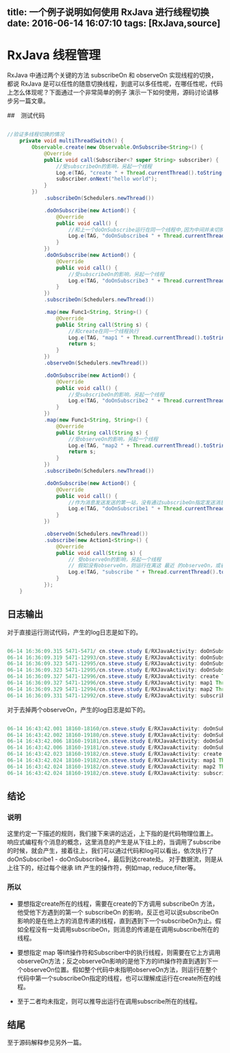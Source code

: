 title: 一个例子说明如何使用  RxJava 进行线程切换
date: 2016-06-14 16:07:10
tags: [RxJava,source]
---

# RxJava 线程管理

RxJava 中通过两个关键的方法 subscribeOn 和 observeOn 实现线程的切换，都说 RxJava 是可以任性的随意切换线程，到底可以多任性呢，在哪任性呢，代码上怎么体现呢？下面通过一个非常简单的例子
演示一下如何使用，源码讨论请移步另一篇文章。


##　测试代码

```java

//验证多线程切换的情况
    private void multiThreadSwitch() {
        Observable.create(new Observable.OnSubscribe<String>() {
            @Override
            public void call(Subscriber<? super String> subscriber) {
                //受subscribeOn的影响，另起一个线程
                Log.e(TAG, "create " + Thread.currentThread().toString());
                subscriber.onNext("hello world");
            }
        })
            .subscribeOn(Schedulers.newThread())

            .doOnSubscribe(new Action0() {
                @Override
                public void call() {
                    //和上一个doOnSubscribe运行在同一个线程中,因为中间并未切换线程
                    Log.e(TAG, "doOnSubscribe4 " + Thread.currentThread().toString());
                }
            })
            .doOnSubscribe(new Action0() {
                @Override
                public void call() {
                    //受subscribeOn的影响，另起一个线程
                    Log.e(TAG, "doOnSubscribe3 " + Thread.currentThread().toString());
                }
            })
            .subscribeOn(Schedulers.newThread())

            .map(new Func1<String, String>() {
                @Override
                public String call(String s) {
                    //和create在同一个线程执行
                    Log.e(TAG, "map1 " + Thread.currentThread().toString());
                    return s;
                }
            })
            .observeOn(Schedulers.newThread())

            .doOnSubscribe(new Action0() {
                @Override
                public void call() {
                    //受subscribeOn的影响，另起一个线程
                    Log.e(TAG, "doOnSubscribe2 " + Thread.currentThread().toString());
                }
            })
            .map(new Func1<String, String>() {
                @Override
                public String call(String s) {
                    //受observeOn的影响，另起一个线程
                    Log.e(TAG, "map2 " + Thread.currentThread().toString());
                    return s;
                }
            })
            .subscribeOn(Schedulers.newThread())

            .doOnSubscribe(new Action0() {
                @Override
                public void call() {
                    //作为消息发送发送的第一站，没有通过subscribeOn指定发送消息的线程，故而这个会在调用subscribe方法的线程上执行,这里是主线程
                    Log.e(TAG, "doOnSubscribe1 " + Thread.currentThread().toString());
                }
            })

            .observeOn(Schedulers.newThread())
            .subscribe(new Action1<String>() {
                @Override
                public void call(String s) {
                    // 受observeOn的影响，另起一个线程
                    // 假如没有observeOn，则运行在离这 最近 的observeOn，或者 最远(物理位置最远，按照消息自下往上的顺序，其实也是最近) 的subscribeOn线程上
                    Log.e(TAG, "subscribe " + Thread.currentThread().toString());
                }
            });
    }

```



## 日志输出

对于直接运行测试代码，产生的log日志是如下的。

```java

06-14 16:36:09.315 5471-5471/ cn.steve.study E/RXJavaActivity: doOnSubscribe1 Thread[main,5,main]
06-14 16:36:09.319 5471-12993/cn.steve.study E/RXJavaActivity: doOnSubscribe2 Thread[RxNewThreadScheduler-7,5,main]
06-14 16:36:09.323 5471-12995/cn.steve.study E/RXJavaActivity: doOnSubscribe3 Thread[RxNewThreadScheduler-9,5,main]
06-14 16:36:09.323 5471-12995/cn.steve.study E/RXJavaActivity: doOnSubscribe4 Thread[RxNewThreadScheduler-9,5,main]
06-14 16:36:09.327 5471-12996/cn.steve.study E/RXJavaActivity: create Thread[RxNewThreadScheduler-10,5,main]
06-14 16:36:09.327 5471-12996/cn.steve.study E/RXJavaActivity: map1 Thread[RxNewThreadScheduler-10,5,main]
06-14 16:36:09.329 5471-12994/cn.steve.study E/RXJavaActivity: map2 Thread[RxNewThreadScheduler-8,5,main]
06-14 16:36:09.331 5471-12992/cn.steve.study E/RXJavaActivity: subscribe Thread[RxNewThreadScheduler-6,5,main]

```

对于去掉两个observeOn，产生的log日志是如下的。

```java

06-14 16:43:42.001 18160-18160/cn.steve.study E/RXJavaActivity: doOnSubscribe1 Thread[main,5,main]
06-14 16:43:42.002 18160-19180/cn.steve.study E/RXJavaActivity: doOnSubscribe2 Thread[RxNewThreadScheduler-4,5,main]
06-14 16:43:42.006 18160-19181/cn.steve.study E/RXJavaActivity: doOnSubscribe3 Thread[RxNewThreadScheduler-5,5,main]
06-14 16:43:42.006 18160-19181/cn.steve.study E/RXJavaActivity: doOnSubscribe4 Thread[RxNewThreadScheduler-5,5,main]
06-14 16:43:42.023 18160-19182/cn.steve.study E/RXJavaActivity: create Thread[RxNewThreadScheduler-6,5,main]
06-14 16:43:42.024 18160-19182/cn.steve.study E/RXJavaActivity: map1 Thread[RxNewThreadScheduler-6,5,main]
06-14 16:43:42.024 18160-19182/cn.steve.study E/RXJavaActivity: map2 Thread[RxNewThreadScheduler-6,5,main]
06-14 16:43:42.024 18160-19182/cn.steve.study E/RXJavaActivity: subscribe Thread[RxNewThreadScheduler-6,5,main]

```


## 结论

### 说明
这里约定一下描述的规则，我们接下来讲的远近，上下指的是代码物理位置上。
响应式编程有个消息的概念，这里消息的产生是从下往上的，当调用了subscribe 的时候，就会产生，接着往上，我们可以通过代码和log可以看出，依次执行了 doOnSubscribe1 -  doOnSubscribe4，最后到达create处。
对于数据流，则是从上往下的，经过每个继承 lift 产生的操作符，例如map, reduce,filter等。

### 所以

- 要想指定create所在的线程，需要在create的下方调用 subscribeOn 方法，他受他下方遇到的第一个 subscribeOn 的影响，反正也可以说subscribeOn影响的是在他上方的消息传递的线程，直到遇到下一个subscribeOn为止。假如全程没有一处调用subscribeOn，则消息的传递是在调用subscribe所在的线程。

- 要想指定 map 等lift操作符和Subscriber中的执行线程，则需要在它上方调用observeOn方法；反之observeOn影响的是他下方的lift操作符直到遇到下一个observeOn位置。假如整个代码中未指明observeOn方法，则运行在整个代码中第一个subscribeOn指定的线程，也可以理解成运行在create所在的线程。

- 至于二者均未指定，则可以推导出运行在调用subscribe所在的线程。

## 结尾

至于源码解释参见另外一篇。
